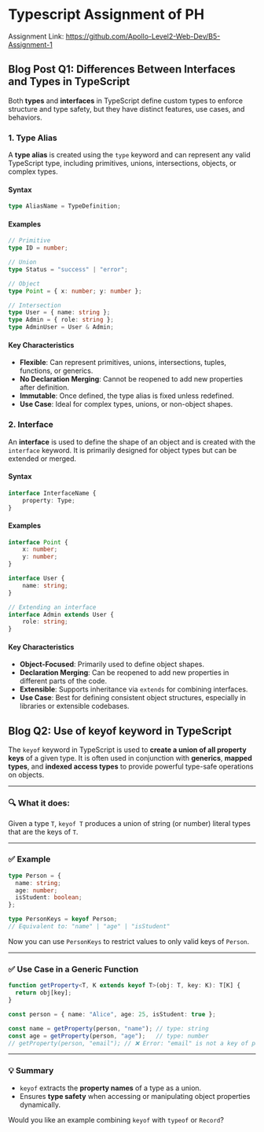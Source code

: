 # Typescript Assignment of PH

Assignment Link: <https://github.com/Apollo-Level2-Web-Dev/B5-Assignment-1>

## Blog Post Q1: Differences Between Interfaces and Types in TypeScript

Both **types** and **interfaces** in TypeScript define custom types to enforce structure and type safety,
but they have distinct features, use cases, and behaviors.

### 1. Type Alias

A **type alias** is created using the `type` keyword and can represent any valid TypeScript type, including primitives, unions, intersections, objects, or complex types.

#### Syntax

```typescript
type AliasName = TypeDefinition;
```

#### **Examples**

```ts
// Primitive
type ID = number;

// Union
type Status = "success" | "error";

// Object
type Point = { x: number; y: number };

// Intersection
type User = { name: string };
type Admin = { role: string };
type AdminUser = User & Admin;
```

#### Key Characteristics

- **Flexible**: Can represent primitives, unions, intersections, tuples, functions, or generics.
- **No Declaration Merging**: Cannot be reopened to add new properties after definition.
- **Immutable**: Once defined, the type alias is fixed unless redefined.
- **Use Case**: Ideal for complex types, unions, or non-object shapes.

### 2. Interface

An **interface** is used to define the shape of an object and is created with the `interface` keyword. It is primarily designed for object types but can be extended or merged.

#### Syntax

```typescript
interface InterfaceName {
    property: Type;
}
```

#### **Examples**

```typescript
interface Point {
    x: number;
    y: number;
}

interface User {
    name: string;
}

// Extending an interface
interface Admin extends User {
    role: string;
}
```

#### Key Characteristics

- **Object-Focused**: Primarily used to define object shapes.
- **Declaration Merging**: Can be reopened to add new properties in different parts of the code.
- **Extensible**: Supports inheritance via `extends` for combining interfaces.
- **Use Case**: Best for defining consistent object structures, especially in libraries or extensible codebases.

## Blog Q2: Use of keyof keyword in TypeScript

The `keyof` keyword in TypeScript is used to **create a union of all property keys** of a given type. It is often used in conjunction with **generics**, **mapped types**, and **indexed access types** to provide powerful type-safe operations on objects.

---

### 🔍 **What it does:**

Given a type `T`, `keyof T` produces a union of string (or number) literal types that are the keys of `T`.

---

### ✅ **Example**

```ts
type Person = {
  name: string;
  age: number;
  isStudent: boolean;
};

type PersonKeys = keyof Person; 
// Equivalent to: "name" | "age" | "isStudent"
```

Now you can use `PersonKeys` to restrict values to only valid keys of `Person`.

---

### ✅ **Use Case in a Generic Function**

```ts
function getProperty<T, K extends keyof T>(obj: T, key: K): T[K] {
  return obj[key];
}

const person = { name: "Alice", age: 25, isStudent: true };

const name = getProperty(person, "name"); // type: string
const age = getProperty(person, "age");   // type: number
// getProperty(person, "email"); // ❌ Error: "email" is not a key of person
```

---

### 💡 Summary

- `keyof` extracts the **property names** of a type as a union.
- Ensures **type safety** when accessing or manipulating object properties dynamically.

Would you like an example combining `keyof` with `typeof` or `Record`?
